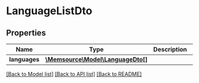 # LanguageListDto

## Properties
Name | Type | Description | Notes
------------ | ------------- | ------------- | -------------
**languages** | [**\Memsource\Model\LanguageDto[]**](LanguageDto.md) |  | 

[[Back to Model list]](../README.md#documentation-for-models) [[Back to API list]](../README.md#documentation-for-api-endpoints) [[Back to README]](../README.md)


